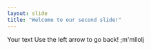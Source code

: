 ```yaml
---
layout: slide
title: "Welcome to our second slide!"
---
```

Your text
Use the left arrow to go back!
 ;m'mllolj
